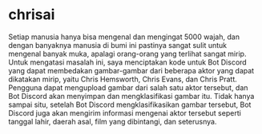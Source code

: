 # chrisai
Setiap manusia hanya bisa mengenal dan mengingat 5000 wajah, dan dengan banyaknya manusia di bumi ini pastinya sangat sulit untuk mengenal banyak muka, apalagi orang-orang yang terlihat sangat mirip. Untuk mengatasi masalah ini, saya menciptakan kode untuk Bot Discord yang dapat membedakan gambar-gambar dari beberapa aktor yang dapat dikatakan mirip, yaitu Chris Hemsworth, Chris Evans, dan Chris Pratt. Pengguna dapat mengupload gambar dari salah satu aktor tersebut, dan Bot Discord akan menyimpan dan mengklasifikasi gambar itu. Tidak hanya sampai situ, setelah Bot Discord mengklasifikasikan gambar tersebut, Bot Discord juga akan mengirim informasi mengenai aktor tersebut seperti tanggal lahir, daerah asal, film yang dibintangi, dan seterusnya.
